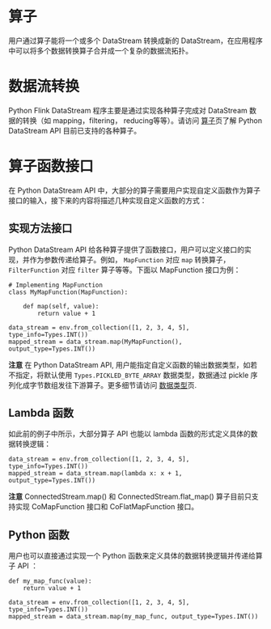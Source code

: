 # 算子

用户通过算子能将一个或多个 DataStream 转换成新的 DataStream，在应用程序中可以将多个数据转换算子合并成一个复杂的数据流拓扑。



# 数据流转换

Python Flink DataStream 程序主要是通过实现各种算子完成对 DataStream 数据的转换（如 mapping，filtering， reducing等等）。请访问 [算子](https://ci.apache.org/projects/flink/flink-docs-release-1.12/zh/dev/stream/operators/?code_tab=python)页了解 Python DataStream API 目前已支持的各种算子。



# 算子函数接口

在 Python DataStream API 中，大部分的算子需要用户实现自定义函数作为算子接口的输入，接下来的内容将描述几种实现自定义函数的方式：



## 实现方法接口

Python DataStream API 给各种算子提供了函数接口，用户可以定义接口的实现，并作为参数传递给算子。例如， `MapFunction` 对应 `map` 转换算子， `FilterFunction` 对应 `filter` 算子等等。下面以 MapFunction 接口为例：



```
# Implementing MapFunction
class MyMapFunction(MapFunction):
    
    def map(self, value):
        return value + 1
        
data_stream = env.from_collection([1, 2, 3, 4, 5], type_info=Types.INT())
mapped_stream = data_stream.map(MyMapFunction(), output_type=Types.INT())
```



**注意** 在 Python DataStream API, 用户能指定自定义函数的输出数据类型，如若不指定，将默认使用 `Types.PICKLED_BYTE_ARRAY` 数据类型，数据通过 pickle 序列化成字节数组发往下游算子。更多细节请访问 [数据类型](https://ci.apache.org/projects/flink/flink-docs-release-1.12/zh/dev/python/datastream-api-users-guide/data_types.html)页.



## Lambda 函数

如此前的例子中所示，大部分算子 API 也能以 lambda 函数的形式定义具体的数据转换逻辑：



```
data_stream = env.from_collection([1, 2, 3, 4, 5], type_info=Types.INT())
mapped_stream = data_stream.map(lambda x: x + 1, output_type=Types.INT())
```



**注意** ConnectedStream.map() 和 ConnectedStream.flat_map() 算子目前只支持实现 CoMapFunction 接口和 CoFlatMapFunction 接口。



## Python 函数

用户也可以直接通过实现一个 Python 函数来定义具体的数据转换逻辑并传递给算子 API ：



```
def my_map_func(value):
    return value + 1

data_stream = env.from_collection([1, 2, 3, 4, 5], type_info=Types.INT())
mapped_stream = data_stream.map(my_map_func, output_type=Types.INT())
```